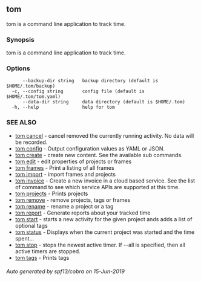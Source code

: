 ## tom

tom is a command line application to track time.

### Synopsis

tom is a command line application to track time.

### Options

```
      --backup-dir string   backup directory (default is $HOME/.tom/backup)
  -c, --config string       config file (default is $HOME/.tom/tom.yaml)
      --data-dir string     data directory (default is $HOME/.tom)
  -h, --help                help for tom
```

### SEE ALSO

* [tom cancel](tom_cancel.md)	 - cancel removed the currently running activity. No data will be recorded.
* [tom config](tom_config.md)	 - Output configuration values as YAML or JSON.
* [tom create](tom_create.md)	 - create new content. See the available sub commands.
* [tom edit](tom_edit.md)	 - edit properties of projects or frames
* [tom frames](tom_frames.md)	 - Print a listing of all frames
* [tom import](tom_import.md)	 - import frames and projects
* [tom invoice](tom_invoice.md)	 - Create a new invoice in a cloud based service. See the list of command to see which service APIs are supported at this time.
* [tom projects](tom_projects.md)	 - Prints projects
* [tom remove](tom_remove.md)	 - remove projects, tags or frames
* [tom rename](tom_rename.md)	 - rename a project or a tag
* [tom report](tom_report.md)	 - Generate reports about your tracked time
* [tom start](tom_start.md)	 - starts a new activity for the given project ands adds a list of optional tags
* [tom status](tom_status.md)	 - Displays when the current project was started and the time spent...
* [tom stop](tom_stop.md)	 - stops the newest active timer. If --all is specified, then all active timers are stopped.
* [tom tags](tom_tags.md)	 - Prints tags

###### Auto generated by spf13/cobra on 15-Jun-2019
